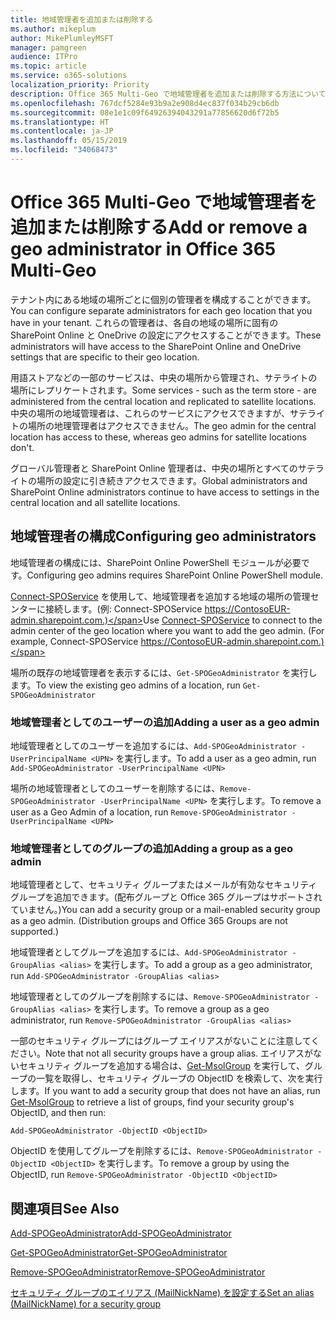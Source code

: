 ```yaml
---
title: 地域管理者を追加または削除する
ms.author: mikeplum
author: MikePlumleyMSFT
manager: pamgreen
audience: ITPro
ms.topic: article
ms.service: o365-solutions
localization_priority: Priority
description: Office 365 Multi-Geo で地域管理者を追加または削除する方法について説明します。
ms.openlocfilehash: 767dcf5284e93b9a2e908d4ec837f034b29cb6db
ms.sourcegitcommit: 08e1e1c09f64926394043291a77856620d6f72b5
ms.translationtype: HT
ms.contentlocale: ja-JP
ms.lasthandoff: 05/15/2019
ms.locfileid: "34068473"
---
```

# <a name="add-or-remove-a-geo-administrator-in-office-365-multi-geo"></a><span data-ttu-id="95542-103">Office 365 Multi-Geo で地域管理者を追加または削除する</span><span class="sxs-lookup"><span data-stu-id="95542-103">Add or remove a geo administrator in Office 365 Multi-Geo</span></span>

<span data-ttu-id="95542-104">テナント内にある地域の場所ごとに個別の管理者を構成することができます。</span><span class="sxs-lookup"><span data-stu-id="95542-104">You can configure separate administrators for each geo location that you have in your tenant.</span></span> <span data-ttu-id="95542-105">これらの管理者は、各自の地域の場所に固有の SharePoint Online と OneDrive の設定にアクセスすることができます。</span><span class="sxs-lookup"><span data-stu-id="95542-105">These administrators will have access to the SharePoint Online and OneDrive settings that are specific to their geo location.</span></span>

<span data-ttu-id="95542-106">用語ストアなどの一部のサービスは、中央の場所から管理され、サテライトの場所にレプリケートされます。</span><span class="sxs-lookup"><span data-stu-id="95542-106">Some services - such as the term store - are administered from the central location and replicated to satellite locations.</span></span> <span data-ttu-id="95542-107">中央の場所の地域管理者は、これらのサービスにアクセスできますが、サテライトの場所の地理管理者はアクセスできません。</span><span class="sxs-lookup"><span data-stu-id="95542-107">The geo admin for the central location has access to these, whereas geo admins for satellite locations don't.</span></span>

<span data-ttu-id="95542-108">グローバル管理者と SharePoint Online 管理者は、中央の場所とすべてのサテライトの場所の設定に引き続きアクセスできます。</span><span class="sxs-lookup"><span data-stu-id="95542-108">Global administrators and SharePoint Online administrators continue to have access to settings in the central location and all satellite locations.</span></span>

## <a name="configuring-geo-administrators"></a><span data-ttu-id="95542-109">地域管理者の構成</span><span class="sxs-lookup"><span data-stu-id="95542-109">Configuring geo administrators</span></span>

<span data-ttu-id="95542-110">地域管理者の構成には、SharePoint Online PowerShell モジュールが必要です。</span><span class="sxs-lookup"><span data-stu-id="95542-110">Configuring geo admins requires SharePoint Online PowerShell module.</span></span>

<span data-ttu-id="95542-111">[Connect-SPOService](https://docs.microsoft.com/powershell/module/sharepoint-online/Connect-SPOService) を使用して、地域管理者を追加する地域の場所の管理センターに接続します。(例: Connect-SPOService  https://ContosoEUR-admin.sharepoint.com.)</span><span class="sxs-lookup"><span data-stu-id="95542-111">Use [Connect-SPOService](https://docs.microsoft.com/powershell/module/sharepoint-online/Connect-SPOService) to connect to the admin center of the geo location where you want to add the geo admin. (For example, Connect-SPOService  https://ContosoEUR-admin.sharepoint.com.)</span></span>

<span data-ttu-id="95542-112">場所の既存の地域管理者を表示するには、`Get-SPOGeoAdministrator` を実行します。</span><span class="sxs-lookup"><span data-stu-id="95542-112">To view the existing geo admins of a location, run `Get-SPOGeoAdministrator`</span></span>

### <a name="adding-a-user-as-a-geo-admin"></a><span data-ttu-id="95542-113">地域管理者としてのユーザーの追加</span><span class="sxs-lookup"><span data-stu-id="95542-113">Adding a user as a geo admin</span></span>

<span data-ttu-id="95542-114">地域管理者としてのユーザーを追加するには、`Add-SPOGeoAdministrator -UserPrincipalName <UPN>` を実行します。</span><span class="sxs-lookup"><span data-stu-id="95542-114">To add a user as a geo admin, run `Add-SPOGeoAdministrator -UserPrincipalName <UPN>`</span></span>

<span data-ttu-id="95542-115">場所の地域管理者としてのユーザーを削除するには、`Remove-SPOGeoAdministrator -UserPrincipalName <UPN>` を実行します。</span><span class="sxs-lookup"><span data-stu-id="95542-115">To remove a user as a Geo Admin of a location, run  `Remove-SPOGeoAdministrator -UserPrincipalName <UPN>`</span></span>

### <a name="adding-a-group-as-a-geo-admin"></a><span data-ttu-id="95542-116">地域管理者としてのグループの追加</span><span class="sxs-lookup"><span data-stu-id="95542-116">Adding a group as a geo admin</span></span>

<span data-ttu-id="95542-117">地域管理者として、セキュリティ グループまたはメールが有効なセキュリティ グループを追加できます。(配布グループと Office 365 グループはサポートされていません。)</span><span class="sxs-lookup"><span data-stu-id="95542-117">You can add a security group or a mail-enabled security group as a geo admin. (Distribution groups and Office 365 Groups are not supported.)</span></span>

<span data-ttu-id="95542-118">地域管理者としてグループを追加するには、`Add-SPOGeoAdministrator -GroupAlias <alias>` を実行します。</span><span class="sxs-lookup"><span data-stu-id="95542-118">To add a group as a geo administrator, run `Add-SPOGeoAdministrator -GroupAlias <alias>`</span></span>

<span data-ttu-id="95542-119">地域管理者としてのグループを削除するには、`Remove-SPOGeoAdministrator -GroupAlias <alias>` を実行します。</span><span class="sxs-lookup"><span data-stu-id="95542-119">To remove a group as a geo administrator, run `Remove-SPOGeoAdministrator -GroupAlias <alias>`</span></span>

<span data-ttu-id="95542-120">一部のセキュリティ グループにはグループ エイリアスがないことに注意してください。</span><span class="sxs-lookup"><span data-stu-id="95542-120">Note that not all security groups have a group alias.</span></span> <span data-ttu-id="95542-121">エイリアスがないセキュリティ グループを追加する場合は、[Get-MsolGroup](https://docs.microsoft.com/en-us/powershell/module/msonline/get-msolgroup) を実行して、グループの一覧を取得し、セキュリティ グループの ObjectID を検索して、次を実行します。</span><span class="sxs-lookup"><span data-stu-id="95542-121">If you want to add a security group that does not have an alias, run [Get-MsolGroup](https://docs.microsoft.com/en-us/powershell/module/msonline/get-msolgroup) to retrieve a list of groups, find your security group's ObjectID, and then run:</span></span>

`Add-SPOGeoAdministrator -ObjectID <ObjectID>`

<span data-ttu-id="95542-122">ObjectID を使用してグループを削除するには、`Remove-SPOGeoAdministrator -ObjectID <ObjectID>` を実行します。</span><span class="sxs-lookup"><span data-stu-id="95542-122">To remove a group by using the ObjectID, run `Remove-SPOGeoAdministrator -ObjectID <ObjectID>`</span></span>

## <a name="see-also"></a><span data-ttu-id="95542-123">関連項目</span><span class="sxs-lookup"><span data-stu-id="95542-123">See Also</span></span>

[<span data-ttu-id="95542-124">Add-SPOGeoAdministrator</span><span class="sxs-lookup"><span data-stu-id="95542-124">Add-SPOGeoAdministrator</span></span>](https://docs.microsoft.com/powershell/module/sharepoint-online/add-spogeoadministrator)

[<span data-ttu-id="95542-125">Get-SPOGeoAdministrator</span><span class="sxs-lookup"><span data-stu-id="95542-125">Get-SPOGeoAdministrator</span></span>](https://docs.microsoft.com/powershell/module/sharepoint-online/get-spogeoadministrator)

[<span data-ttu-id="95542-126">Remove-SPOGeoAdministrator</span><span class="sxs-lookup"><span data-stu-id="95542-126">Remove-SPOGeoAdministrator</span></span>](https://docs.microsoft.com/powershell/module/sharepoint-online/remove-spogeoadministrator)

[<span data-ttu-id="95542-127">セキュリティ グループのエイリアス (MailNickName) を設定する</span><span class="sxs-lookup"><span data-stu-id="95542-127">Set an alias (MailNickName) for a security group</span></span>](https://docs.microsoft.com/en-us/powershell/module/azuread/set-azureadgroup)